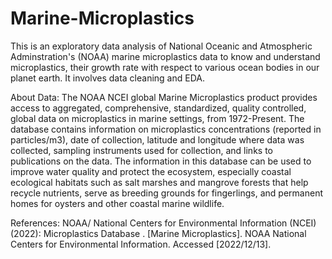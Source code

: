 # Marine-Microplastics
This is an exploratory data analysis of National Oceanic and Atmospheric Adminstration's (NOAA) marine microplastics data to know and understand microplastics, their growth rate with respect to various ocean bodies in our planet earth. It involves data cleaning and EDA.

About Data: 
The NOAA NCEI global Marine Microplastics product provides access to aggregated, comprehensive, standardized, quality controlled, global data on microplastics in marine settings, from 1972-Present. The database contains information on microplastics concentrations (reported in particles/m3), date of collection, latitude and longitude where data was collected, sampling instruments used for collection, and links to publications on the data. The information in this database can be used to improve water quality and protect the ecosystem, especially coastal ecological habitats such as salt marshes and mangrove forests that help recycle nutrients, serve as breeding grounds for fingerlings, and permanent homes for oysters and other coastal marine wildlife.

References:
NOAA/ National Centers for Environmental Information (NCEI) (2022): Microplastics Database . [Marine Microplastics]. NOAA National Centers for Environmental Information. Accessed [2022/12/13].
